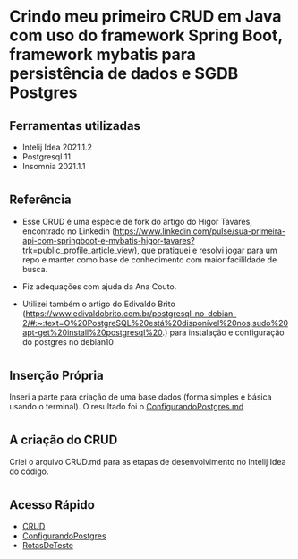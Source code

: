 # Crindo meu primeiro CRUD em Java com uso do framework Spring Boot, framework mybatis para persistência de dados  e SGDB Postgres

## Ferramentas utilizadas

- Intelij Idea 2021.1.2
- Postgresql 11
- Insomnia 2021.1.1

#
## Referência

- Esse CRUD é uma espécie de fork do artigo do Higor Tavares, encontrado no Linkedin (https://www.linkedin.com/pulse/sua-primeira-api-com-springboot-e-mybatis-higor-tavares?trk=public_profile_article_view), que pratiquei e resolvi jogar para um repo e manter como base de conhecimento com maior facilildade de busca. 

- Fiz adequações com ajuda da Ana Couto.

- Utilizei também o artigo do Edivaldo Brito (https://www.edivaldobrito.com.br/postgresql-no-debian-2/#:~:text=O%20PostgreSQL%20está%20disponível%20nos,sudo%20apt-get%20install%20postgresql%20.) para instalação e configuração do postgres no debian10

#
## Inserção Própria

Inseri a parte para criação de uma base dados (forma simples e básica usando o terminal). O resultado foi o [ConfigurandoPostgres.md](ConfigurandoPostgres.md)

#
## A criação do CRUD
Criei o arquivo CRUD.md para as etapas de desenvolvimento no Intelij Idea do código.

#
## Acesso Rápido
- [CRUD](CRUD.md)
- [ConfigurandoPostgres](ConfigurandoPostgres.md)
- [RotasDeTeste](RotasDeTeste.md)